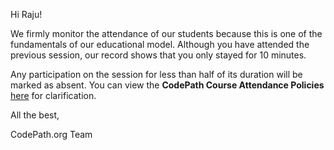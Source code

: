 Hi Raju!

We firmly monitor the attendance of our students because this is one of the fundamentals of our educational model. Although you have attended the previous session, our record shows that you only stayed for 10 minutes. 

Any participation on the session for less than half of its duration will be marked as absent. You can view the **CodePath Course Attendance Policies** [here](https://hackmd.io/@wGu-zodURaysDPdYcD0tzA/HyUA2U7Y_) for clarification.



All the best,

CodePath.org Team
